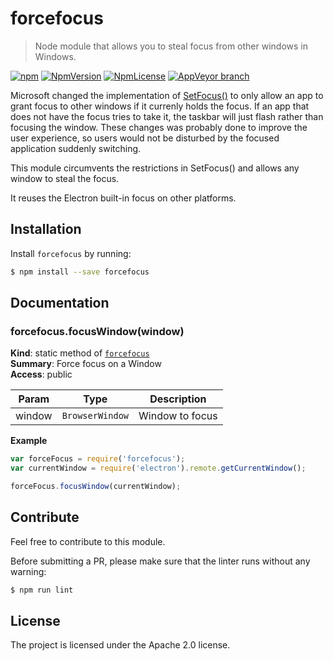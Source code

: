<!-- Make sure you edit doc/README.hbs rather than README.md because the latter is auto-generated -->

forcefocus
=========

> Node module that allows you to steal focus from other windows in Windows.

[![npm](https://img.shields.io/npm/dw/forcefocus.svg)](https://npmjs.com/package/forcefocus)
[![NpmVersion](https://img.shields.io/npm/v/forcefocus.svg)](https://npmjs.com/package/forcefocus)
[![NpmLicense](https://img.shields.io/npm/l/forcefocus.svg)](https://npmjs.com/package/forcefocus)
[![AppVeyor branch](https://img.shields.io/appveyor/ci/robinwassen/forcefocus/master.svg?logo=appveyor)](https://ci.appveyor.com/project/robinwassen/forcefocus)


Microsoft changed the implementation of [SetFocus()](https://msdn.microsoft.com/en-us/library/windows/desktop/ms646312(v=vs.85).aspx) to only allow an app to grant focus to other windows if it currenly holds the focus. If an app that does not have the focus tries to take it, the taskbar will just flash rather than focusing the window. These changes was probably done to improve the user experience, so users would not be disturbed by the focused application suddenly switching.

This module circumvents the restrictions in SetFocus() and allows any window to steal the focus.

It reuses the Electron built-in focus on other platforms.

Installation
------------

Install `forcefocus` by running:

```sh
$ npm install --save forcefocus
```

Documentation
-------------

<a name="module_forcefocus.focusWindow"></a>

### forcefocus.focusWindow(window)
**Kind**: static method of [<code>forcefocus</code>](#module_forcefocus)  
**Summary**: Force focus on a Window  
**Access**: public  

| Param | Type | Description |
| --- | --- | --- |
| window | <code>BrowserWindow</code> | Window to focus |

**Example**  
```js
var forceFocus = require('forcefocus');
var currentWindow = require('electron').remote.getCurrentWindow();

forceFocus.focusWindow(currentWindow);
```

Contribute
----------

Feel free to contribute to this module.

Before submitting a PR, please make sure that the linter runs without any warning:

```sh
$ npm run lint
```

License
-------

The project is licensed under the Apache 2.0 license.
